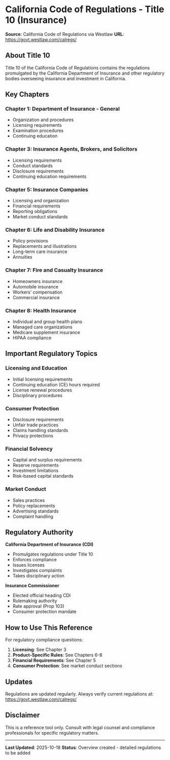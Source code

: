 # California Code of Regulations - Title 10 (Insurance)

**Source**: California Code of Regulations via Westlaw
**URL**: https://govt.westlaw.com/calregs/

## About Title 10

Title 10 of the California Code of Regulations contains the regulations promulgated by the California Department of Insurance and other regulatory bodies overseeing insurance and investment in California.

## Key Chapters

### Chapter 1: Department of Insurance - General
- Organization and procedures
- Licensing requirements
- Examination procedures
- Continuing education

### Chapter 3: Insurance Agents, Brokers, and Solicitors
- Licensing requirements
- Conduct standards
- Disclosure requirements
- Continuing education requirements

### Chapter 5: Insurance Companies
- Licensing and organization
- Financial requirements
- Reporting obligations
- Market conduct standards

### Chapter 6: Life and Disability Insurance
- Policy provisions
- Replacements and illustrations
- Long-term care insurance
- Annuities

### Chapter 7: Fire and Casualty Insurance
- Homeowners insurance
- Automobile insurance
- Workers' compensation
- Commercial insurance

### Chapter 8: Health Insurance
- Individual and group health plans
- Managed care organizations
- Medicare supplement insurance
- HIPAA compliance

## Important Regulatory Topics

### Licensing and Education
- Initial licensing requirements
- Continuing education (CE) hours required
- License renewal procedures
- Disciplinary procedures

### Consumer Protection
- Disclosure requirements
- Unfair trade practices
- Claims handling standards
- Privacy protections

### Financial Solvency
- Capital and surplus requirements
- Reserve requirements
- Investment limitations
- Risk-based capital standards

### Market Conduct
- Sales practices
- Policy replacements
- Advertising standards
- Complaint handling

## Regulatory Authority

**California Department of Insurance (CDI)**
- Promulgates regulations under Title 10
- Enforces compliance
- Issues licenses
- Investigates complaints
- Takes disciplinary action

**Insurance Commissioner**
- Elected official heading CDI
- Rulemaking authority
- Rate approval (Prop 103)
- Consumer protection mandate

## How to Use This Reference

For regulatory compliance questions:

1. **Licensing**: See Chapter 3
2. **Product-Specific Rules**: See Chapters 6-8
3. **Financial Requirements**: See Chapter 5
4. **Consumer Protection**: See market conduct sections

## Updates

Regulations are updated regularly. Always verify current regulations at:
https://govt.westlaw.com/calregs/

## Disclaimer

This is a reference tool only. Consult with legal counsel and compliance professionals for specific regulatory matters.

---

**Last Updated**: 2025-10-18
**Status**: Overview created - detailed regulations to be added
